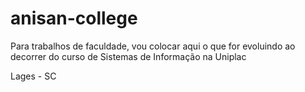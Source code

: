 anisan-college
==============

Para trabalhos de faculdade, vou colocar aqui o que for evoluindo ao decorrer do curso de Sistemas de Informação na Uniplac

Lages - SC

